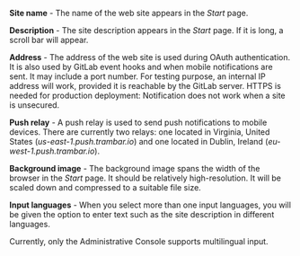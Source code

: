 **Site name** - The name of the web site appears in the *Start* page.

**Description** - The site description appears in the *Start* page. If it is
long, a scroll bar will appear.

**Address** - The address of the web site is used during OAuth authentication.
It is also used by GitLab event hooks and when mobile notifications are sent.
It may include a port number. For testing purpose, an internal IP address will
work, provided it is reachable by the GitLab server. HTTPS is needed for
production deployment: Notification does not work when a site is unsecured.

**Push relay** - A push relay is used to send push notifications to mobile
devices. There are currently two relays: one located in Virginia, United States
(_us-east-1.push.trambar.io_) and one located in Dublin, Ireland
(_eu-west-1.push.trambar.io_).

**Background image** - The background image spans the width of the browser in
the *Start* page. It should be relatively high-resolution. It will be scaled
down and compressed to a suitable file size.

**Input languages** - When you select more than one input languages, you will
be given the option to enter text such as the site description in different
languages.

Currently, only the Administrative Console supports multilingual input.
